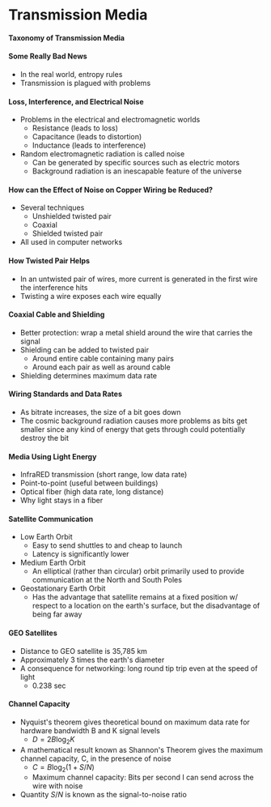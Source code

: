 # Transmission Media
#### Taxonomy of Transmission Media

#### Some Really Bad News
- In the real world, entropy rules
- Transmission is plagued with problems

#### Loss, Interference, and Electrical Noise
- Problems in the electrical and electromagnetic worlds
	- Resistance (leads to loss)
	- Capacitance (leads to distortion)
	- Inductance (leads to interference)
- Random electromagnetic radiation is called noise
	- Can be generated by specific sources such as electric motors
	- Background radiation is an inescapable feature of the universe

#### How can the Effect of Noise on Copper Wiring be Reduced?
- Several techniques
	- Unshielded twisted pair
	- Coaxial
	- Shielded twisted pair
- All used in computer networks

#### How Twisted Pair Helps
- In an untwisted pair of wires, more current is generated in the first wire the interference hits
- Twisting a wire exposes each wire equally 

#### Coaxial Cable and Shielding
- Better protection: wrap a metal shield around the wire that carries the signal
- Shielding can be added to twisted pair
	- Around entire cable containing many pairs
	- Around each pair as well as around cable
- Shielding determines maximum data rate

#### Wiring Standards and Data Rates
- As bitrate increases, the size of a bit goes down
- The cosmic background radiation causes more problems as bits get smaller since any kind of energy that gets through could potentially destroy the bit

#### Media Using Light Energy
- InfraRED transmission (short range, low data rate)
- Point-to-point (useful between buildings)
- Optical fiber (high data rate, long distance)
- Why light stays in a fiber

#### Satellite Communication
- Low Earth Orbit
	- Easy to send shuttles to and cheap to launch
	- Latency is significantly lower
- Medium Earth Orbit
	- An elliptical (rather than circular) orbit primarily used to provide communication at the North and South Poles
- Geostationary Earth Orbit
	- Has the advantage that satellite remains at a fixed position w/ respect to a location on the earth's surface, but the disadvantage of being far away

#### GEO Satellites
- Distance to GEO satellite is 35,785 km
- Approximately 3 times the earth's diameter
- A consequence for networking: long round tip trip even at the speed of light
	- 0.238 sec

#### Channel Capacity
- Nyquist's theorem gives theoretical bound on maximum data rate for hardware bandwidth B and K signal levels
	- $D = 2B\log_2K$
- A mathematical result known as Shannon's Theorem gives the maximum channel capacity, C, in the presence of noise
	- $C = B\log_2(1+S/N)$
	- Maximum channel capacity: Bits per second I can send across the wire with noise
- Quantity $S/N$ is known as the signal-to-noise ratio

